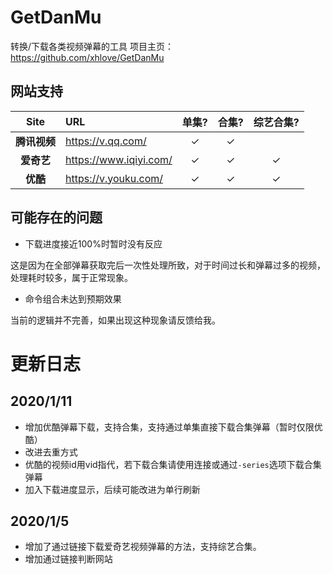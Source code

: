 <!--
 * @作者: weimo
 * @创建日期: 2020-01-04 18:45:58
 * @上次编辑时间       : 2020-01-11 18:43:20
 * @一个人的命运啊,当然要靠自我奋斗,但是...
 -->
# GetDanMu

转换/下载各类视频弹幕的工具
项目主页：https://github.com/xhlove/GetDanMu

## 网站支持
| Site | URL | 单集? | 合集? | 综艺合集? |
| :--: | :-- | :-----: | :-----: | :-----: |
| **腾讯视频** | <https://v.qq.com/>    |✓|✓| |
| **爱奇艺** | <https://www.iqiyi.com/>    |✓|✓|✓|
| **优酷** | <https://v.youku.com/>    |✓|✓|✓|

## 可能存在的问题
- 下载进度接近100%时暂时没有反应

这是因为在全部弹幕获取完后一次性处理所致，对于时间过长和弹幕过多的视频，处理耗时较多，属于正常现象。
- 命令组合未达到预期效果

当前的逻辑并不完善，如果出现这种现象请反馈给我。

# 更新日志

## 2020/1/11
- 增加优酷弹幕下载，支持合集，支持通过单集直接下载合集弹幕（暂时仅限优酷）
- 改进去重方式
- 优酷的视频id用vid指代，若下载合集请使用连接或通过`-series`选项下载合集弹幕
- 加入下载进度显示，后续可能改进为单行刷新

## 2020/1/5

- 增加了通过链接下载爱奇艺视频弹幕的方法，支持综艺合集。
- 增加通过链接判断网站